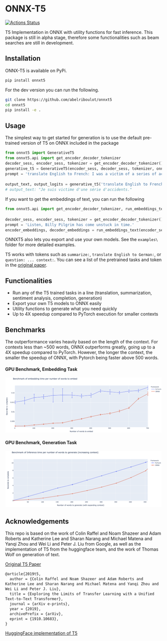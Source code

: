 # ONNX-T5
[![Actions Status](https://github.com/abelriboulot/onnxt5/workflows/Tests/badge.svg)](https://github.com/abelriboulot/onnxt5/actions)

T5 Implementation in ONNX with utility functions for fast inference. This package is still in alpha
stage, therefore some functionalities such as beam searches are still in development.

## Installation
ONNX-T5 is available on PyPi.
```bash
pip install onnxt5
```

For the dev version you can run the following.
```bash
git clone https://github.com/abelriboulot/onnxt5
cd onnxt5
pip install -e .
```

## Usage
The simplest way to get started for generation is to use the default pre-trained
version of T5 on ONNX included in the package
```python
from onnxt5 import GenerativeT5
from onnxt5.api import get_encoder_decoder_tokenizer
decoder_sess, encoder_sess, tokenizer = get_encoder_decoder_tokenizer()
generative_t5 = GenerativeT5(encoder_sess, decoder_sess, tokenizer, onnx=True)
prompt = 'translate English to French: I was a victim of a series of accidents.'

output_text, output_logits = generative_t5('translate English to French: I was a victim of a series of accidents.', 21, temperature=0.)
# output_text: "Je suis victime d'une série d'accidents."
```

If you want to get the embeddings of text, you can run the following
```python
from onnxt5.api import get_encoder_decoder_tokenizer, run_embeddings_text

decoder_sess, encoder_sess, tokenizer = get_encoder_decoder_tokenizer()
prompt = 'Listen, Billy Pilgrim has come unstuck in time.'
encoder_embeddings, decoder_embeddings = run_embeddings_text(encoder_sess, decoder_sess, tokenizer, prompt)
```

ONNXT5 also lets you export and use your own models. See the `examples\` folder for more detailed examples.

T5 works with tokens such as `summarize:`, `translate English to German:`, or `question: ... context:`. You can see a 
list of the pretrained tasks and token in the [original paper](https://arxiv.org/pdf/1910.10683.pdf).

## Functionalities
* Run any of the T5 trained tasks in a line (translation, summarization, sentiment analysis, completion, generation)
* Export your own T5 models to ONNX easily
* Utility functions to generate what you need quickly
* Up to 4X speedup compared to PyTorch execution for smaller contexts

## Benchmarks
The outperformance varies heavily based on the length of the context. For contexts less than ~500 words,
ONNX outperforms greatly, going up to a 4X speedup compared to PyTorch. However, the longer the context, the smaller the 
speedup of ONNX, with Pytorch being faster above 500 words.

#### GPU Benchmark, Embedding Task

![Benchmark Embedding](https://github.com/abelriboulot/onnxt5/blob/master/data/Embedding_benchmark.png?raw=true)
#### GPU Benchmark, Generation Task

![Benchmark Generation](https://github.com/abelriboulot/onnxt5/blob/master/data/Generation_benchmark.png?raw=true)

## Acknowledgements
This repo is based on the work of Colin Raffel and Noam Shazeer and Adam Roberts and Katherine Lee and Sharan Narang and 
Michael Matena and Yanqi Zhou and Wei Li and Peter J. Liu from Google, as well as the implementation of T5 from the 
huggingface team, and the work of Thomas Wolf on generation of text.

[Original T5 Paper](https://arxiv.org/pdf/1910.10683.pdf)
```
@article{2019t5,
  author = {Colin Raffel and Noam Shazeer and Adam Roberts and Katherine Lee and Sharan Narang and Michael Matena and Yanqi Zhou and Wei Li and Peter J. Liu},
  title = {Exploring the Limits of Transfer Learning with a Unified Text-to-Text Transformer},
  journal = {arXiv e-prints},
  year = {2019},
  archivePrefix = {arXiv},
  eprint = {1910.10683},
}
```

[HuggingFace implementation of T5](https://huggingface.co/transformers/model_doc/t5.html)